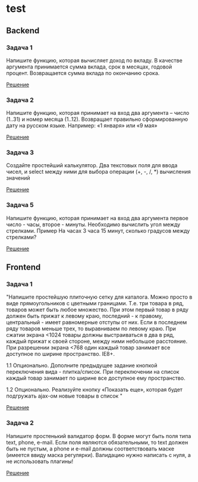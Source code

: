 # test
## Backend
### Задача 1
Напишите функцию, которая вычисляет доход по вкладу. В качестве аргумента принимается сумма вклада, срок в месяцах, годовой процент. Возвращается сумма вклада по окончанию срока. 

[Решение](https://github.com/luchnikovdenis/test/tree/master/backend/1.1)
### Задача 2 
Напишите функцию, которая принимает на вход два аргумента – число (1..31) и номер месяца (1..12). Возвращает правильно сформированную дату на русском языке. Например: «1 января» или «9 мая» 

[Решение](https://github.com/luchnikovdenis/test/tree/master/backend/1.2)
### Задача 3 
Создайте простейший калькулятор. Два текстовых поля для ввода чисел, и select между ними для выбора операции (+, -, /, *) вычисления значений 

[Решение](https://github.com/luchnikovdenis/test/tree/master/backend/1.3)
### Задача 5 
Напишите функцию, которая принимает на вход два аргумента первое число - часы, второе - минуты. Необходимо вычислить угол между стрелками. Пример На часах 3 часа 15 минут, сколько градусов между стрелками? 

[Решение](https://github.com/luchnikovdenis/test/tree/master/backend/1.5)

## Frontend
### Задача 1
"Напишите простейшую плиточную сетку для каталога. Можно просто в виде прямоугольников с цветными границами. Т.е. три товара в ряд, товаров может быть любое множество. При этом первый товар в ряду должен быть прижат к левому краю, последний - к правому, центральный - имеет равномерные отступы от них. Если в последнем ряду товаров меньше трех, то выравниваем по левому краю. При сжатии экрана <1024 товары должны выстраиваться в два в ряд, каждый прижат к своей стороне, между ними небольшое расстояние. При разрешении экрана <768 один каждый товар занимает все доступное по ширине пространство. IE8+. 

1.1 Опционально. Дополните предыдущее задание кнопкой переключения вида - плитка/список. При переключении на список каждый товар занимает по ширине все доступное ему пространство. 

1.2 Опционально. Реализуйте кнопку «Показать еще», которая будет подгружать ajax-ом новые товары в список "

[Решение](https://github.com/luchnikovdenis/test/tree/master/frontend/1.1)
### Задача 2
Напишите простенький валидатор форм. В форме могут быть поля типа text, phone, e-mail. Если поля являются обязательными, то text должен быть не пустым, а phone и e-mail должны соответствовать маске (имеется ввиду маска регулярки). Валидацию нужно написать с нуля, а не использовать плагины! 

[Решение](https://github.com/luchnikovdenis/test/tree/master/frontend/1.2)


